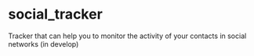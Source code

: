 # social_tracker
Tracker that can help you to monitor the activity of your contacts in social networks (in develop)
